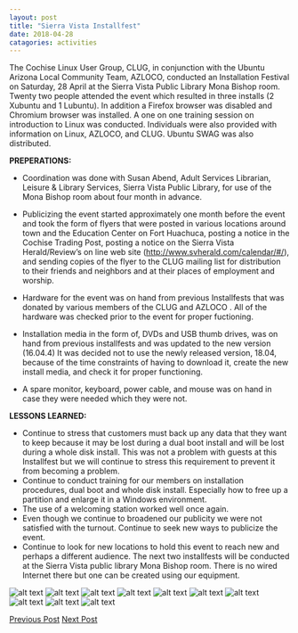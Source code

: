 ```yaml
---
layout: post
title: "Sierra Vista Installfest"
date: 2018-04-28
catagories: activities
---
```


The Cochise Linux User Group, CLUG, in conjunction with the Ubuntu Arizona Local Community Team, AZLOCO, conducted an Installation Festival on Saturday, 28 April at the Sierra Vista Public Library Mona Bishop room.  Twenty two people attended the event which resulted in three  installs (2 Xubuntu and 1 Lubuntu).  In addition a Firefox browser was disabled and Chromium browser was installed.  A one on one training session on introduction to Linux was conducted.  Individuals were also provided with information on Linux, AZLOCO, and CLUG.  Ubuntu SWAG was also distributed.

**PREPERATIONS:**

 * Coordination was done with Susan Abend, Adult Services Librarian, Leisure & Library Services, Sierra Vista Public Library, for use of the Mona Bishop room about four month in advance.
 
 * Publicizing the event started approximately one month before the event and took the form of flyers that were posted in various locations around town and the Education Center on Fort Huachuca, posting a notice in the Cochise Trading Post, posting a notice on the Sierra Vista Herald/Review’s on line web site (http://www.svherald.com/calendar/#/), and sending copies of the flyer to the CLUG mailing list for distribution to their friends and neighbors and at their places of employment and worship.
 
 * Hardware for the event was on hand from previous Installfests that was donated by various members of the CLUG and AZLOCO .  All of the hardware was checked prior to the event for proper fuctioning.
 
 * Installation media in the form of, DVDs and USB thumb drives, was on hand from previous installfests and was updated to the new version (16.04.4)  It was decided not to use the newly released version, 18.04, because of the time constraints of having to download it, create the new install media, and check it for proper functioning.
 
 * A spare monitor, keyboard, power cable, and mouse was on hand in case they were needed which they were not.

**LESSONS LEARNED:**

 * Continue to stress that customers must back up any data that they want to keep because it may be lost during a dual boot install and will be lost during a whole disk install.  This was not a problem with guests at this Installfest but we will continue to stress this requirement to prevent it from becoming a problem.
 * Continue to conduct training for our members on installation procedures, dual boot and whole disk install.  Especially how to free up a partition and enlarge it in a Windows environment.  
 * The use of a welcoming station worked well once again. 
 * Even though we continue to broadened our publicity we were not satisfied with the turnout.  Continue to seek new ways to publicize the event. 
 * Continue to look for new locations to hold this event to reach new and perhaps a different audience.  The next two installfests will be conducted at the Sierra Vista public library Mona Bishop room.  There is no wired Internet there but one can be created using our equipment.

![alt text](https://raw.githubusercontent.com/CochiseLinuxUsersGroup/CochiseLinuxUsersGroup.github.io/master/images/SierraVistaInstallfest_28-04-2018_03-400x400.JPG)
![alt text](https://raw.githubusercontent.com/CochiseLinuxUsersGroup/CochiseLinuxUsersGroup.github.io/master/images/SierraVistaInstallfest_28-04-2018_04-400x400.JPG)
![alt text](https://raw.githubusercontent.com/CochiseLinuxUsersGroup/CochiseLinuxUsersGroup.github.io/master/images/SierraVistaInstallfest_28-04-2018_01-400x400.JPG)
![alt text](https://raw.githubusercontent.com/CochiseLinuxUsersGroup/CochiseLinuxUsersGroup.github.io/master/images/SierraVistaInstallfest_28-04-2018_02-400x400.JPG)
![alt text](https://raw.githubusercontent.com/CochiseLinuxUsersGroup/CochiseLinuxUsersGroup.github.io/master/images/SierraVistaInstallfest_28-04-2018_05-400x400.JPG)
![alt text](https://raw.githubusercontent.com/CochiseLinuxUsersGroup/CochiseLinuxUsersGroup.github.io/master/images/SierraVistaInstallfest_28-04-2018_06-400x400.JPG)
![alt text](https://raw.githubusercontent.com/CochiseLinuxUsersGroup/CochiseLinuxUsersGroup.github.io/master/images/SierraVistaInstallfest_28-04-2018_07-400x400.JPG)
![alt text](https://raw.githubusercontent.com/CochiseLinuxUsersGroup/CochiseLinuxUsersGroup.github.io/master/images/CLUG_at_NativeGrill_28-04-2018_1-400x400.JPG)
![alt text](https://raw.githubusercontent.com/CochiseLinuxUsersGroup/CochiseLinuxUsersGroup.github.io/master/images/CLUG_at_NativeGrill_28-04-2018_2-400x400.JPG)
![alt text](https://raw.githubusercontent.com/CochiseLinuxUsersGroup/CochiseLinuxUsersGroup.github.io/master/images/CLUG_at_NativeGrill_28-04-2018_3-400x400.JPG)


<footer>
<a href="http://cochiselinuxusergroup.org/activities/SierraVistaInstallfest_2018-01-20" class="post-prev">Previous Post</a>
<a href="http://cochiselinuxusergroup.org/activities/SierraVistaInstallfest_2018-08-04" class="post-next">Next Post</a>
  </footer>
